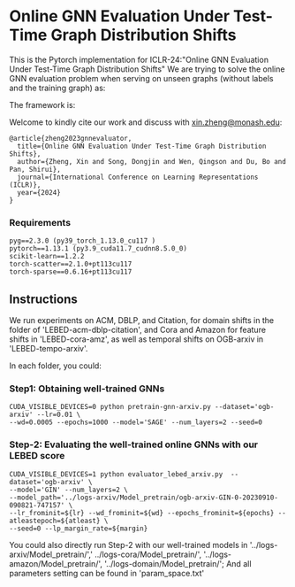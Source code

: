 # Online GNN Evaluation Under Test-Time Graph Distribution Shifts

This is the Pytorch implementation for ICLR-24:"Online GNN Evaluation Under Test-Time Graph Distribution Shifts"
We are trying to solve the online GNN evaluation problem when serving on unseen graphs (without labels and the training
graph) as:

The framework is:

Welcome to kindly cite our work and discuss with xin.zheng@monash.edu:

```
@article{zheng2023gnnevaluator,
  title={Online GNN Evaluation Under Test-Time Graph Distribution Shifts},
  author={Zheng, Xin and Song, Dongjin and Wen, Qingson and Du, Bo and Pan, Shirui},
  journal={International Conference on Learning Representations (ICLR)},
  year={2024}
}
```

### Requirements

```
pyg==2.3.0 (py39_torch_1.13.0_cu117 )
pytorch==1.13.1 (py3.9_cuda11.7_cudnn8.5.0_0)
scikit-learn==1.2.2
torch-scatter==2.1.0+pt113cu117
torch-sparse==0.6.16+pt113cu117
```

## Instructions

We run experiments on ACM, DBLP, and Citation, for domain shifts in the folder of 'LEBED-acm-dblp-citation', and Cora
and Amazon for feature shifts in 'LEBED-cora-amz', as well as temporal shifts on OGB-arxiv in 'LEBED-tempo-arxiv'.

In each folder, you could:

### Step1: Obtaining well-trained GNNs

```
CUDA_VISIBLE_DEVICES=0 python pretrain-gnn-arxiv.py --dataset='ogb-arxiv' --lr=0.01 \
--wd=0.0005 --epochs=1000 --model='SAGE' --num_layers=2 --seed=0
```

### Step-2: Evaluating the well-trained online GNNs with our LEBED score

```
CUDA_VISIBLE_DEVICES=1 python evaluator_lebed_arxiv.py  --dataset='ogb-arxiv' \
--model='GIN' --num_layers=2 \
--model_path='../logs-arxiv/Model_pretrain/ogb-arxiv-GIN-0-20230910-090821-747157' \
--lr_frominit=${lr} --wd_frominit=${wd} --epochs_frominit=${epochs} --atleastepoch=${atleast} \
--seed=0 --lp_margin_rate=${margin}
```

You could also directly run Step-2 with our well-trained models in '../logs-arxiv/Model_pretrain/','
../logs-cora/Model_pretrain/', '../logs-amazon/Model_pretrain/', '../logs-domain/Model_pretrain/'; 
And all parameters setting can be found in 'param_space.txt'
